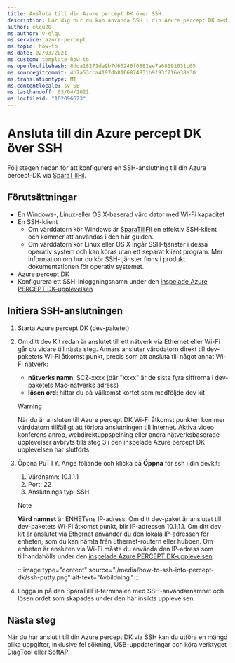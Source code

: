 ```yaml
---
title: Ansluta till din Azure percept DK över SSH
description: Lär dig hur du kan använda SSH i din Azure percept DK med SparaTillFil
author: elqu20
ms.author: v-elqu
ms.service: azure-percept
ms.topic: how-to
ms.date: 02/03/2021
ms.custom: template-how-to
ms.openlocfilehash: 8dda18271de9b7d65246f0882ee7a68191031c05
ms.sourcegitcommit: 4b7a53cca4197db8166874831b9f93f716e38e30
ms.translationtype: MT
ms.contentlocale: sv-SE
ms.lasthandoff: 03/04/2021
ms.locfileid: "102096623"
---
```

# <a name="connect-to-your-azure-percept-dk-over-ssh"></a>Ansluta till din Azure percept DK över SSH

Följ stegen nedan för att konfigurera en SSH-anslutning till din Azure percept-DK via [SparaTillFil](https://www.chiark.greenend.org.uk/~sgtatham/putty/latest.html).

## <a name="prerequisites"></a>Förutsättningar

- En Windows-, Linux-eller OS X-baserad värd dator med Wi-Fi kapacitet
- En SSH-klient
    - Om värddatorn kör Windows är [SparaTillFil](https://www.chiark.greenend.org.uk/~sgtatham/putty/latest.html) en effektiv SSH-klient och kommer att användas i den här guiden.
    - Om värddatorn kör Linux eller OS X ingår SSH-tjänster i dessa operativ system och kan köras utan ett separat klient program. Mer information om hur du kör SSH-tjänster finns i produkt dokumentationen för operativ systemet.
- Azure percept DK
- Konfigurera ett SSH-inloggningsnamn under den [inspelade Azure PERCEPT DK-upplevelsen](./quickstart-percept-dk-set-up.md)

## <a name="initiate-the-ssh-connection"></a>Initiera SSH-anslutningen

1. Starta Azure percept DK (dev-paketet)

1. Om ditt dev Kit redan är anslutet till ett nätverk via Ethernet eller Wi-Fi går du vidare till nästa steg. Annars ansluter värddatorn direkt till dev-paketets Wi-Fi åtkomst punkt, precis som att ansluta till något annat Wi-Fi nätverk:
    - **nätverks namn**: SCZ-xxxx (där "xxxx" är de sista fyra siffrorna i dev-paketets Mac-nätverks adress)
    - **lösen ord**: hittar du på Välkomst kortet som medföljde dev kit

    > [!WARNING]
    > När du är ansluten till Azure percept DK Wi-Fi åtkomst punkten kommer värddatorn tillfälligt att förlora anslutningen till Internet. Aktiva video konferens anrop, webdirektuppspelning eller andra nätverksbaserade upplevelser avbryts tills steg 3 i den inspelade Azure percept DK-upplevelsen har slutförts.

1. Öppna PuTTY. Ange följande och klicka på **Öppna** för ssh i din devkit:

    1. Värdnamn: 10.1.1.1
    1. Port: 22
    1. Anslutnings typ: SSH

    > [!NOTE]
    > **Värd namnet** är ENHETens IP-adress. Om ditt dev-paket är anslutet till dev-paketets Wi-Fi åtkomst punkt, blir IP-adressen 10.1.1.1. Om ditt dev kit är anslutet via Ethernet använder du den lokala IP-adressen för enheten, som du kan hämta från Ethernet-routern eller hubben. Om enheten är ansluten via Wi-Fi måste du använda den IP-adress som tillhandahölls under den [inspelade Azure PERCEPT DK-upplevelsen](./quickstart-percept-dk-set-up.md).

    :::image type="content" source="./media/how-to-ssh-into-percept-dk/ssh-putty.png" alt-text="Avbildning.":::

1. Logga in på den SparaTillFil-terminalen med SSH-användarnamnet och lösen ordet som skapades under den här insikts upplevelsen.

## <a name="next-steps"></a>Nästa steg

När du har anslutit till din Azure percept DK via SSH kan du utföra en mängd olika uppgifter, inklusive fel sökning, USB-uppdateringar och köra verktyget DiagTool eller SoftAP.